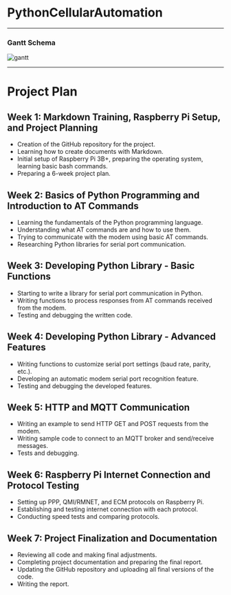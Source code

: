 # PythonCellularAutomation
---------------------------------------------------------------

### Gantt Schema


![gantt](https://github.com/resulozdemir/PythonCellularAutomation/assets/102479969/f7db76cf-0c22-4811-81dc-b7dec68c7046)



---


# Project Plan

## Week 1: Markdown Training, Raspberry Pi Setup, and Project Planning
- Creation of the GitHub repository for the project.
- Learning how to create documents with Markdown.
- Initial setup of Raspberry Pi 3B+, preparing the operating system, learning basic bash commands.
- Preparing a 6-week project plan.

## Week 2: Basics of Python Programming and Introduction to AT Commands
- Learning the fundamentals of the Python programming language.
- Understanding what AT commands are and how to use them.
- Trying to communicate with the modem using basic AT commands.
- Researching Python libraries for serial port communication.

## Week 3: Developing Python Library - Basic Functions
- Starting to write a library for serial port communication in Python.
- Writing functions to process responses from AT commands received from the modem.
- Testing and debugging the written code.

## Week 4: Developing Python Library - Advanced Features
- Writing functions to customize serial port settings (baud rate, parity, etc.).
- Developing an automatic modem serial port recognition feature.
- Testing and debugging the developed features.

## Week 5: HTTP and MQTT Communication
- Writing an example to send HTTP GET and POST requests from the modem.
- Writing sample code to connect to an MQTT broker and send/receive messages.
- Tests and debugging.

## Week 6: Raspberry Pi Internet Connection and Protocol Testing
- Setting up PPP, QMI/RMNET, and ECM protocols on Raspberry Pi.
- Establishing and testing internet connection with each protocol.
- Conducting speed tests and comparing protocols.

## Week 7: Project Finalization and Documentation
- Reviewing all code and making final adjustments.
- Completing project documentation and preparing the final report.
- Updating the GitHub repository and uploading all final versions of the code.
- Writing the report.
